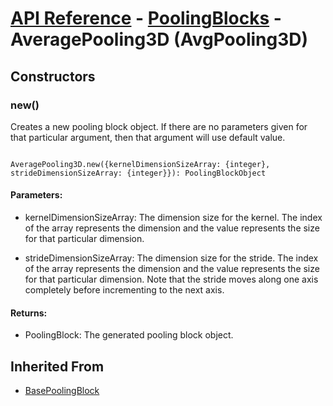 # [API Reference](../../API.md) - [PoolingBlocks](../PoolingBlocks.md) - AveragePooling3D (AvgPooling3D)

## Constructors

### new()

Creates a new pooling block object. If there are no parameters given for that particular argument, then that argument will use default value.

```

AveragePooling3D.new({kernelDimensionSizeArray: {integer}, strideDimensionSizeArray: {integer}}): PoolingBlockObject

```

#### Parameters:

* kernelDimensionSizeArray: The dimension size for the kernel. The index of the array represents the dimension and the value represents the size for that particular dimension. 

* strideDimensionSizeArray: The dimension size for the stride. The index of the array represents the dimension and the value represents the size for that particular dimension. Note that the stride moves along one axis completely before incrementing to the next axis.

#### Returns:

* PoolingBlock: The generated pooling block object.

## Inherited From

* [BasePoolingBlock](BasePoolingBlock.md)
